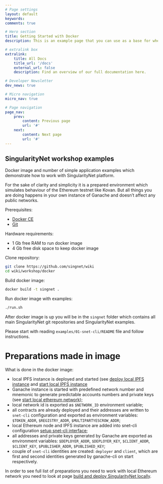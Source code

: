 ```yaml
---
# Page settings
layout: default
keywords:
comments: true

# Hero section
title: Getting Started with Docker
description: This is an example page that you can use as a base for when adding new content.

# extralink box
extralink:
    title: All Docs
    title_url: '/docs'
    external_url: false
    description: Find an overview of our full documentation here.

# Developer Newsletter
dev_news: true

# Micro navigation
micro_nav: true

# Page navigation
page_nav:
    prev:
        content: Previous page
        url: '#'
    next:
        content: Next page
        url: '#'
---
```

## SingularityNet workshop examples

Docker image and number of simple application examples which demonstrate how to
work with SingularityNet platform.

For the sake of clarity and simplicity it is a prepared environment which
simulates behaviour of the Ethereum testnet like Kovan. But all things you are
doing happens in your own instance of Ganache and doesn’t affect any public
networks.

Prerequisites:
* [Docker CE](https://docs.docker.com/engine/installation/)
* [Git](https://git-scm.com/book/en/v2/Getting-Started-Installing-Git)

Hardware requirements:
* 1 Gb free RAM to run docker image
* 4 Gb free disk space to keep docker image

Clone repository:
```sh
git clone https://github.com/singnet/wiki
cd wiki/workshop/docker
```

Build docker image:
```sh
docker build -t singnet .
```

Run docker image with examples:
```sh
./run.sh
```

After docker image is up you will be in the `singnet` folder which contains all
main SingularityNet git repositories and SingularityNet examples.

Please start with reading `examples/01-snet-cli/README` file and follow instructions.

# Preparations made in image

What is done in the docker image:

* local IPFS instance is deployed and started (see [deploy local IPFS
  instance](https://github.com/singnet/wiki/blob/master/multiPartyEscrowContract/front-to-back-examples/Build-and-deploy-SingularityNET-locally.md#deploy-local-ipfs-instance)
  and [start local IPFS
  instance](https://github.com/singnet/wiki/blob/master/multiPartyEscrowContract/front-to-back-examples/Build-and-deploy-SingularityNET-locally.md#start-local-ipfs-instance)
* Ganache instance is started with predefined network number and mnemonic to
  generate predictable accounts numbers and private keys (see [start local
  ethereum
  network](https://github.com/singnet/wiki/blob/master/multipartyescrowcontract/front-to-back-examples/build-and-deploy-singularitynet-locally.md#start-local-ethereum-network));
* local network id is exported as `$NETWORK_ID` environment variable;
* all contracts are already deployed and their addresses are written to
  `snet-cli` configuration and exported as environment variables:
  `$TOKEN_ADDR`, `$REGISTRY_ADDR`, `$MULTIPARTYESCROW_ADDR`;
* local Ethereum node and IPFS instance are added into snet-cli configuration
  [setup snet-cli
  interface](https://github.com/singnet/wiki/blob/master/multiPartyEscrowContract/front-to-back-examples/Build-and-deploy-SingularityNET-locally.md#setup-snet-command-line-interface);
* all addresses and private keys generated by Ganache are exported as
  environment variables: `$DEPLOYER_ADDR`, `$DEPLOYER_KEY`, `$CLIENT_ADDR`,
  `$CLIENT_KEY`, `$PUBLISHER_ADDR`, `$PUBLISHED_KEY`;
* couple of `snet-cli` identities are created: `deployer` and `client`, which
  are first and second identities generated by ganache-cli on start
  respectively.

In order to see full list of preparations you need to work with local Ethereum
network you need to look at page [build and deploy SingularityNet
locally](https://github.com/singnet/wiki/blob/master/multiPartyEscrowContract/front-to-back-examples/Build-and-deploy-SingularityNET-locally.md).
